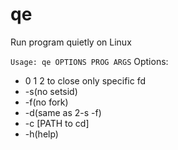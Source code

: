 # qe
Run program quietly on Linux

`Usage: qe OPTIONS PROG ARGS`
Options:
*	0 1 2 to close only specific fd
*	-s(no setsid)
*	-f(no fork) 
*	-d(same as 2-s -f)
*	-c [PATH to cd]
*	-h(help)

